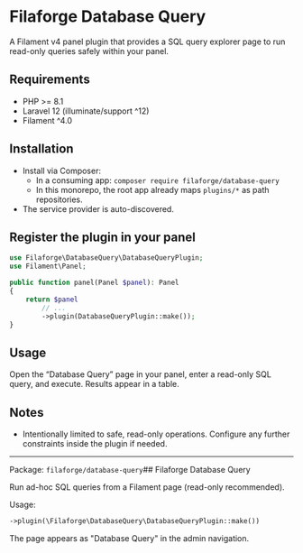 # Filaforge Database Query

A Filament v4 panel plugin that provides a SQL query explorer page to run read-only queries safely within your panel.

## Requirements
- PHP >= 8.1
- Laravel 12 (illuminate/support ^12)
- Filament ^4.0

## Installation
- Install via Composer:
  - In a consuming app: `composer require filaforge/database-query`
  - In this monorepo, the root app already maps `plugins/*` as path repositories.
- The service provider is auto-discovered.

## Register the plugin in your panel
```php
use Filaforge\DatabaseQuery\DatabaseQueryPlugin;
use Filament\Panel;

public function panel(Panel $panel): Panel
{
    return $panel
        // ...
        ->plugin(DatabaseQueryPlugin::make());
}
```

## Usage
Open the “Database Query” page in your panel, enter a read-only SQL query, and execute. Results appear in a table.

## Notes
- Intentionally limited to safe, read-only operations. Configure any further constraints inside the plugin if needed.

---
Package: `filaforge/database-query`## Filaforge Database Query

Run ad-hoc SQL queries from a Filament page (read-only recommended).

Usage:

```php
->plugin(\Filaforge\DatabaseQuery\DatabaseQueryPlugin::make())
```

The page appears as "Database Query" in the admin navigation.


